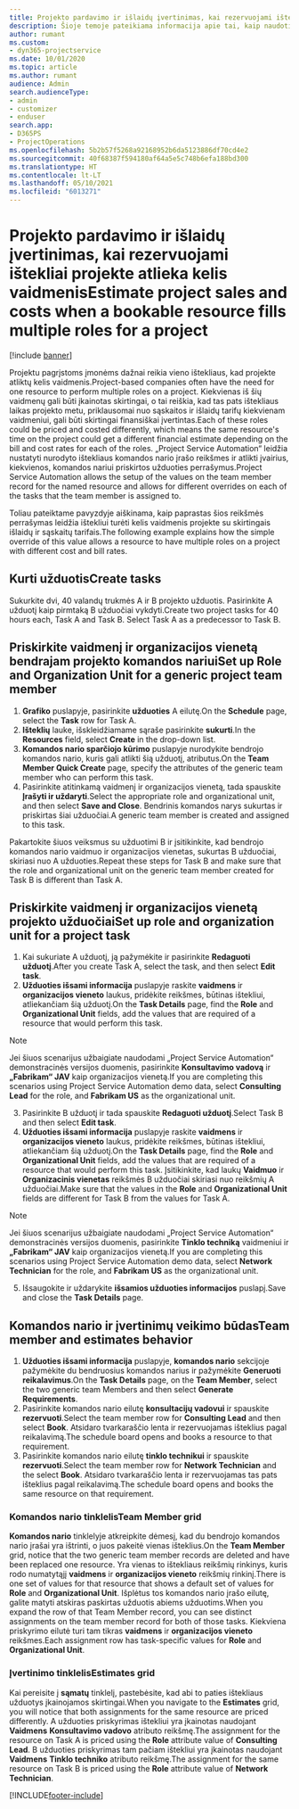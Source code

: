 ```yaml
---
title: Projekto pardavimo ir išlaidų įvertinimas, kai rezervuojami ištekliai projekte atlieka kelis vaidmenis
description: Šioje temoje pateikiama informacija apie tai, kaip naudoti kainodaros dimensijas, skirtas išteklių, kurie projekte atlieka kelis vaidmenis, kainodarai ir įkainojimui palaikyti.
author: rumant
ms.custom:
- dyn365-projectservice
ms.date: 10/01/2020
ms.topic: article
ms.author: rumant
audience: Admin
search.audienceType:
- admin
- customizer
- enduser
search.app:
- D365PS
- ProjectOperations
ms.openlocfilehash: 5b2b57f5268a92168952b6da5123886df70cd4e2
ms.sourcegitcommit: 40f68387f594180af64a5e5c748b6efa188bd300
ms.translationtype: HT
ms.contentlocale: lt-LT
ms.lasthandoff: 05/10/2021
ms.locfileid: "6013271"
---
```

# <a name="estimate-project-sales-and-costs-when-a-bookable-resource-fills-multiple-roles-for-a-project"></a><span data-ttu-id="998df-103">Projekto pardavimo ir išlaidų įvertinimas, kai rezervuojami ištekliai projekte atlieka kelis vaidmenis</span><span class="sxs-lookup"><span data-stu-id="998df-103">Estimate project sales and costs when a bookable resource fills multiple roles for a project</span></span> 

[!include [banner](../includes/psa-now-project-operations.md)]

<span data-ttu-id="998df-104">Projektu pagrįstoms įmonėms dažnai reikia vieno ištekliaus, kad projekte atliktų kelis vaidmenis.</span><span class="sxs-lookup"><span data-stu-id="998df-104">Project-based companies often have the need for one resource to perform multiple roles on a project.</span></span> <span data-ttu-id="998df-105">Kiekvienas iš šių vaidmenų gali būti įkainotas skirtingai, o tai reiškia, kad tas pats ištekliaus laikas projekto metu, priklausomai nuo sąskaitos ir išlaidų tarifų kiekvienam vaidmeniui, gali būti skirtingai finansiškai įvertintas.</span><span class="sxs-lookup"><span data-stu-id="998df-105">Each of these roles could be priced and costed differently, which means the same resource's time on the project could get a different financial estimate depending on the bill and cost rates for each of the roles.</span></span> <span data-ttu-id="998df-106">„Project Service Automation“ leidžia nustatyti nurodyto ištekliaus komandos nario įrašo reikšmes ir atlikti įvairius, kiekvienos, komandos nariui priskirtos užduoties perrašymus.</span><span class="sxs-lookup"><span data-stu-id="998df-106">Project Service Automation allows the setup of the values on the team member record for the named resource and allows for different overrides on each of the tasks that the team member is assigned to.</span></span>

<span data-ttu-id="998df-107">Toliau pateiktame pavyzdyje aiškinama, kaip paprastas šios reikšmės perrašymas leidžia ištekliui turėti kelis vaidmenis projekte su skirtingais išlaidų ir sąskaitų tarifais.</span><span class="sxs-lookup"><span data-stu-id="998df-107">The following example  explains how the simple override of this value allows a resource to have multiple roles on a project with different cost and bill rates.</span></span>

## <a name="create-tasks"></a><span data-ttu-id="998df-108">Kurti užduotis</span><span class="sxs-lookup"><span data-stu-id="998df-108">Create tasks</span></span>
<span data-ttu-id="998df-109">Sukurkite dvi, 40 valandų trukmės A ir B projekto užduotis. Pasirinkite A užduotį kaip pirmtaką B užduočiai vykdyti.</span><span class="sxs-lookup"><span data-stu-id="998df-109">Create two project tasks for 40 hours each, Task A and Task B. Select Task A as a predecessor to Task B.</span></span>

## <a name="set-up-role-and-organization-unit-for-a-generic-project-team-member"></a><span data-ttu-id="998df-110">Priskirkite vaidmenį ir organizacijos vienetą bendrajam projekto komandos nariui</span><span class="sxs-lookup"><span data-stu-id="998df-110">Set up Role and Organization Unit for a generic project team member</span></span>

1. <span data-ttu-id="998df-111">**Grafiko** puslapyje, pasirinkite **užduoties** A eilutę.</span><span class="sxs-lookup"><span data-stu-id="998df-111">On the **Schedule** page, select the **Task** row for Task A.</span></span> 
2. <span data-ttu-id="998df-112">**Išteklių** lauke, išskleidžiamame sąraše pasirinkite **sukurti**.</span><span class="sxs-lookup"><span data-stu-id="998df-112">In the **Resources** field, select **Create** in the drop-down list.</span></span>
3. <span data-ttu-id="998df-113">**Komandos nario sparčiojo kūrimo** puslapyje nurodykite bendrojo komandos nario, kuris gali atlikti šią užduotį, atributus.</span><span class="sxs-lookup"><span data-stu-id="998df-113">On the **Team Member Quick Create** page, specify the attributes of the generic team member who can perform this task.</span></span>
4. <span data-ttu-id="998df-114">Pasirinkite atitinkamą vaidmenį ir organizacijos vienetą, tada spauskite **Įrašyti ir uždaryti**.</span><span class="sxs-lookup"><span data-stu-id="998df-114">Select the appropriate role and organizational unit, and then select **Save and Close**.</span></span> <span data-ttu-id="998df-115">Bendrinis komandos narys sukurtas ir priskirtas šiai užduočiai.</span><span class="sxs-lookup"><span data-stu-id="998df-115">A generic team member is created and assigned to this task.</span></span> 

<span data-ttu-id="998df-116">Pakartokite šiuos veiksmus su užduotimi B ir įsitikinkite, kad bendrojo komandos nario vaidmuo ir organizacijos vienetas, sukurtas B užduočiai, skiriasi nuo A užduoties.</span><span class="sxs-lookup"><span data-stu-id="998df-116">Repeat these steps for Task B and make sure that the role and organizational unit on the generic team member created for Task B is different than Task A.</span></span> 

## <a name="set-up-role-and-organization-unit-for-a-project-task"></a><span data-ttu-id="998df-117">Priskirkite vaidmenį ir organizacijos vienetą projekto užduočiai</span><span class="sxs-lookup"><span data-stu-id="998df-117">Set up role and organization unit for a project task</span></span>

1. <span data-ttu-id="998df-118">Kai sukuriate A užduotį, ją pažymėkite ir pasirinkite **Redaguoti užduotį**.</span><span class="sxs-lookup"><span data-stu-id="998df-118">After you create Task A, select the task, and then select **Edit task**.</span></span>
2. <span data-ttu-id="998df-119">**Užduoties išsami informacija** puslapyje raskite **vaidmens** ir **organizacijos vieneto** laukus, pridėkite reikšmes, būtinas ištekliui, atliekančiam šią užduotį.</span><span class="sxs-lookup"><span data-stu-id="998df-119">On the **Task Details** page, find the **Role** and **Organizational Unit** fields, add the values that are required of a resource that would perform this task.</span></span> 

  > [!NOTE]
  > <span data-ttu-id="998df-120">Jei šiuos scenarijus užbaigiate naudodami „Project Service Automation“ demonstracinės versijos duomenis, pasirinkite **Konsultavimo vadovą** ir **„Fabrikam“ JAV** kaip organizacijos vienetą.</span><span class="sxs-lookup"><span data-stu-id="998df-120">If you are completing this scenarios using Project Service Automation demo data, select **Consulting Lead** for the role, and **Fabrikam US** as the organizational unit.</span></span>

3. <span data-ttu-id="998df-121">Pasirinkite B užduotį ir tada spauskite **Redaguoti užduotį**.</span><span class="sxs-lookup"><span data-stu-id="998df-121">Select Task B and then select **Edit task**.</span></span>
4. <span data-ttu-id="998df-122">**Užduoties išsami informacija** puslapyje raskite **vaidmens** ir **organizacijos vieneto** laukus, pridėkite reikšmes, būtinas ištekliui, atliekančiam šią užduotį.</span><span class="sxs-lookup"><span data-stu-id="998df-122">On the **Task Details** page, find the **Role** and **Organizational Unit** fields, add the values that are required of a resource that would perform this task.</span></span> <span data-ttu-id="998df-123">Įsitikinkite, kad laukų **Vaidmuo** ir **Organizacinis vienetas** reikšmės B užduočiai skiriasi nuo reikšmių A užduočiai.</span><span class="sxs-lookup"><span data-stu-id="998df-123">Make sure that the values in the **Role** and **Organizational Unit** fields are different for Task B from the values for Task A.</span></span> 

  > [!NOTE]
  > <span data-ttu-id="998df-124">Jei šiuos scenarijus užbaigiate naudodami „Project Service Automation“ demonstracinės versijos duomenis, pasirinkite **Tinklo techniką** vaidmeniui ir **„Fabrikam“ JAV** kaip organizacijos vienetą.</span><span class="sxs-lookup"><span data-stu-id="998df-124">If you are completing this scenarios using Project Service Automation demo data, select **Network Technician** for the role, and **Fabrikam US** as the organizational unit.</span></span>

5. <span data-ttu-id="998df-125">Išsaugokite ir uždarykite **išsamios užduoties informacijos** puslapį.</span><span class="sxs-lookup"><span data-stu-id="998df-125">Save and close the **Task Details** page.</span></span> 

## <a name="team-member-and-estimates-behavior"></a><span data-ttu-id="998df-126">Komandos nario ir įvertinimų veikimo būdas</span><span class="sxs-lookup"><span data-stu-id="998df-126">Team member and estimates behavior</span></span> 

1. <span data-ttu-id="998df-127">**Užduoties išsami informacija** puslapyje, **komandos nario** sekcijoje pažymėkite du bendruosius komandos narius ir pažymėkite **Generuoti reikalavimus**.</span><span class="sxs-lookup"><span data-stu-id="998df-127">On the **Task Details** page, on the **Team Member**, select the two generic team Members and then select **Generate Requirements**.</span></span> 
2. <span data-ttu-id="998df-128">Pasirinkite komandos nario eilutę **konsultacijų vadovui** ir spauskite **rezervuoti**.</span><span class="sxs-lookup"><span data-stu-id="998df-128">Select the team member row for **Consulting Lead** and then select **Book**.</span></span> <span data-ttu-id="998df-129">Atsidaro tvarkaraščio lenta ir rezervuojamas išteklius pagal reikalavimą.</span><span class="sxs-lookup"><span data-stu-id="998df-129">The schedule board opens and books a resource to that requirement.</span></span>
3. <span data-ttu-id="998df-130">Pasirinkite komandos nario eilutę **tinklo technikui** ir spauskite **rezervuoti**.</span><span class="sxs-lookup"><span data-stu-id="998df-130">Select the team member row for **Network Technician** and the select **Book**.</span></span> <span data-ttu-id="998df-131">Atsidaro tvarkaraščio lenta ir rezervuojamas tas pats išteklius pagal reikalavimą.</span><span class="sxs-lookup"><span data-stu-id="998df-131">The schedule board opens and books the same resource on that requirement.</span></span>

### <a name="team-member-grid"></a><span data-ttu-id="998df-132">Komandos nario tinklelis</span><span class="sxs-lookup"><span data-stu-id="998df-132">Team Member grid</span></span> 
<span data-ttu-id="998df-133">**Komandos nario** tinklelyje atkreipkite dėmesį, kad du bendrojo komandos nario įrašai yra ištrinti, o juos pakeitė vienas išteklius.</span><span class="sxs-lookup"><span data-stu-id="998df-133">On the **Team Member** grid, notice that the two generic team member records are deleted and have been replaced one resource.</span></span> <span data-ttu-id="998df-134">Yra vienas to ištekliaus reikšmių rinkinys, kuris rodo numatytąjį **vaidmens** ir **organizacijos vieneto** reikšmių rinkinį.</span><span class="sxs-lookup"><span data-stu-id="998df-134">There is one set of values for that resource that shows a default set of values for **Role** and **Organizational Unit**.</span></span>
<span data-ttu-id="998df-135">Išplėtus tos komandos nario įrašo eilutę, galite matyti atskiras paskirtas užduotis abiems užduotims.</span><span class="sxs-lookup"><span data-stu-id="998df-135">When you expand the row of that Team Member record, you can see distinct assignments on the team member record for both of those tasks.</span></span> <span data-ttu-id="998df-136">Kiekviena priskyrimo eilutė turi tam tikras **vaidmens** ir **organizacijos vieneto** reikšmes.</span><span class="sxs-lookup"><span data-stu-id="998df-136">Each assignment row has task-specific values for **Role** and **Organizational Unit**.</span></span> 

### <a name="estimates-grid"></a><span data-ttu-id="998df-137">Įvertinimo tinklelis</span><span class="sxs-lookup"><span data-stu-id="998df-137">Estimates grid</span></span> 
<span data-ttu-id="998df-138">Kai pereisite į **sąmatų** tinklelį, pastebėsite, kad abi to paties ištekliaus užduotys įkainojamos skirtingai.</span><span class="sxs-lookup"><span data-stu-id="998df-138">When you navigate to the **Estimates** grid, you will notice that both assignments for the same resource are priced differently.</span></span>
<span data-ttu-id="998df-139">A užduoties priskyrimas ištekliui yra įkainotas naudojant **Vaidmens** **Konsultavimo vadovo** atributo reikšmę.</span><span class="sxs-lookup"><span data-stu-id="998df-139">The assignment for the resource on Task A is priced using the **Role** attribute value of **Consulting Lead**.</span></span> <span data-ttu-id="998df-140">B užduoties priskyrimas tam pačiam ištekliui yra įkainotas naudojant **Vaidmens** **Tinklo techniko** atributo reikšmę.</span><span class="sxs-lookup"><span data-stu-id="998df-140">The assignment for the same resource on Task B is priced using the **Role** attribute value of **Network Technician**.</span></span>



[!INCLUDE[footer-include](../includes/footer-banner.md)]